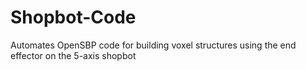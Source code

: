 # Shopbot-Code
Automates OpenSBP code for building voxel structures using the end effector on the 5-axis shopbot
